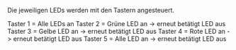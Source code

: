 Die jeweiligen LEDs werden mit den Tastern angesteuert.

Taster 1 = Alle LEDs an
Taster 2 = Grüne LED an -> erneut betätigt LED aus
Taster 3 = Gelbe LED an -> erneut betätigt LED aus
Taster 4 = Rote LED an -> erneut betätigt LED aus
Taster 5 = Alle LED an -> erneut betätigt LED aus
